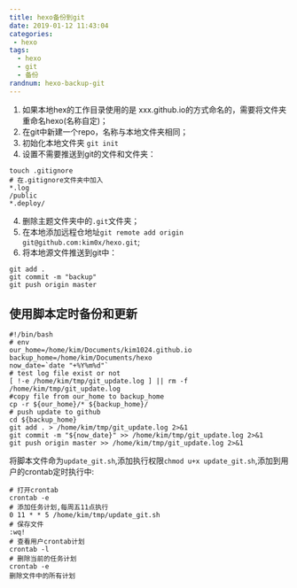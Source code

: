 ```yaml
---
title: hexo备份到git
date: 2019-01-12 11:43:04
categories: 
 - hexo
tags:
  - hexo
  - git
  - 备份
randnum: hexo-backup-git
---
```


1. 如果本地hex的工作目录使用的是 xxx.github.io的方式命名的，需要将文件夹重命名hexo(名称自定)；
2. 在git中新建一个repo，名称与本地文件夹相同；
3. 初始化本地文件夹
 `git init`
 4. 设置不需要推送到git的文件和文件夹：
 <!--more-->
 ```
 touch .gitignore
 # 在.gitignore文件夹中加入
 *.log
 /public
*.deploy/
 ```
 4. 删除主题文件夹中的`.git`文件夹；
 5. 在本地添加远程仓地址`git remote add origin git@github.com:kim0x/hexo.git`;
 5. 将本地源文件推送到git中：
 ```
 git add .
 git commit -m "backup"
 git push origin master
 ```
## 使用脚本定时备份和更新
```
#!/bin/bash
# env
our_home=/home/kim/Documents/kim1024.github.io
backup_home=/home/kim/Documents/hexo
now_date=`date "+%Y%m%d"`
# test log file exist or not
[ !-e /home/kim/tmp/git_update.log ] || rm -f /home/kim/tmp/git_update.log
#copy file from our_home to backup_home
cp -r ${our_home}/* ${backup_home}/
# push update to github
cd ${backup_home}
git add . > /home/kim/tmp/git_update.log 2>&1
git commit -m "${now_date}" >> /home/kim/tmp/git_update.log 2>&1
git push origin master >> /home/kim/tmp/git_update.log 2>&1
```
将脚本文件命为`update_git.sh`,添加执行权限`chmod u+x update_git.sh`,添加到用户的crontab定时执行中:
```
# 打开crontab
crontab -e
# 添加任务计划,每周五11点执行
0 11 * * 5 /home/kim/tmp/update_git.sh
# 保存文件
:wq!
# 查看用户crontab计划
crontab -l
# 删除当前的任务计划
crontab -e
删除文件中的所有计划
```
